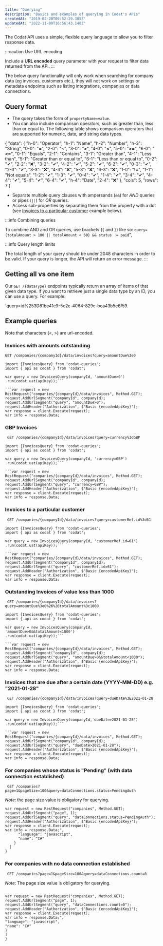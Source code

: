 ```yaml
---
title: "Querying"
description: "Basics and examples of querying in Codat's APIs"
createdAt: "2019-02-20T09:52:29.305Z"
updatedAt: "2022-11-09T16:56:43.148Z"
---
```


The Codat API uses a simple, flexible query language to allow you to filter response data.

:::caution Use URL encoding

Include a **URL encoded** query parameter with your request to filter data returned from the API.
:::

The below query functionality will only work when searching for company data (eg invoices, customers etc.), they will not work on settings or metadata endpoints such as listing integrations, companies or data connections.

## Query format

- The query takes the form of `propertyName=value`.
- You can also include comparison operators, such as greater than, less than or equal to. The following table shows comparison operators that are supported for numeric, date, and string data types.


{
"data": {
"h-0": "Operator",
"h-1": "Name",
"h-2": "Number",
"h-3": "String",
"0-0": "**=**",
"2-0": "**~**",
"3-0": "**>**",
"4-0": "**<**",
"5-0": "**>=**",
"6-0": "**<=**",
"0-1": "Equals",
"2-1": "Contains",
"3-1": "Greater than",
"4-1": "Less than",
"5-1": "Greater than or equal to",
"6-1": "Less than or equal to",
"0-2": "✔",
"2-2": "❌",
"3-2": "✔",
"4-2": "✔",
"5-2": "✔",
"6-2": "✔",
"0-3": "✔",
"2-3": "✔",
"3-3": "❌",
"4-3": "❌",
"5-3": "❌",
"6-3": "❌",
"1-0": "**!=**",
"1-1": "Not equals",
"1-2": "✔",
"1-3": "✔",
"0-4": "✔",
"1-4": "✔",
"3-4": "✔",
"4-4": "✔",
"5-4": "✔",
"6-4": "✔",
"h-4": "Date",
"2-4": "❌"
},
"cols": 5,
"rows": 7
}


- Separate multiple query clauses with ampersands (`&&`) for _AND_ queries or pipes (`||`) for _OR_ queries.
- Access sub-properties by separating them from the property with a dot (see [Invoices to a particular customer](/querying-1#invoices-to-a-particular-customer) example below).

:::info Combining queries

To combine AND and OR queries, use brackets (`{` and `}`) like so:
`query={totalAmount > 100 || totalAmount < 50} && status != paid`",

:::info Query length limits

The total length of your query should be under 2048 characters in order to be valid. If your query is longer, the API will return an error message.
:::

## Getting all vs one item

Our `GET /{dataType}` endpoints typically return an array of items of that given data type. If you want to retrieve just a single data type by an ID, you can use a query. For example:

`query=id%253D81be41e9-5c2c-4064-829c-bca43b5e6f59.

## Example queries

Note that characters (<, >) are url-encoded.

### Invoices with amounts outstanding

`GET /companies/{companyId}/data/invoices?query=amountDue%3e0`

````
import {InvoicesQuery} from 'codat-queries';
import { api as codat } from 'codat';

var query = new InvoicesQuery(companyId, 'amountDue>0')
.run(codat.uat(apiKey));```

```var request = new RestRequest("companies/{companyId}/data/invoices", Method.GET);
request.AddUrlSegment("companyId", companyId);
request.AddUrlSegment("query", "amountDue>0");
request.AddHeader("Authorization", $"Basic {encodedApiKey}");
var response = client.Execute(request);
var info = response.Data;
````

### GBP Invoices

` GET /companies/{companyId}/data/invoices?query=currency%3dGBP`

````
import {InvoicesQuery} from 'codat-queries';
import { api as codat } from 'codat';

var query = new InvoicesQuery(companyId, 'currency=GBP')
.run(codat.uat(apiKey));```

```var request = new RestRequest("companies/{companyId}/data/invoices", Method.GET);
request.AddUrlSegment("companyId", companyId);
request.AddUrlSegment("query", "currency=GBP");
request.AddHeader("Authorization", $"Basic {encodedApiKey}");
var response = client.Execute(request);
var info = response.Data;
````

### Invoices to a particular customer

` GET /companies/{companyId}/data/invoices?query=customerRef.id%3d61`

````
import {InvoicesQuery} from 'codat-queries';
import { api as codat } from 'codat';

var query = new InvoicesQuery(companyId, 'customerRef.id=61')
.run(codat.uat(apiKey));```

```var request = new RestRequest("companies/{companyId}/data/invoices", Method.GET);
request.AddUrlSegment("companyId", companyId);
request.AddUrlSegment("query", "customerRef.id=61");
request.AddHeader("Authorization", $"Basic {encodedApiKey}");
var response = client.Execute(request);
var info = response.Data;
````

### Outstanding Invoices of value less than 1000

` GET /companies/{companyId}/data/invoices?query=amountDue%3e0%26%26totalAmount%3c1000`

````
import {InvoicesQuery} from 'codat-queries';
import { api as codat } from 'codat';

var query = new InvoicesQuery(companyId, 'amountDue>0&&totalAmount<1000')
.run(codat.uat(apiKey));```

```var request = new RestRequest("companies/{companyId}/data/invoices", Method.GET);
request.AddUrlSegment("companyId", companyId);
request.AddUrlSegment("query", "amountDue>0&&totalAmount<1000");
request.AddHeader("Authorization", $"Basic {encodedApiKey}");
var response = client.Execute(request);
var info = response.Data;
````

### Invoices that are due after a certain date (YYYY-MM-DD) e.g. "2021-01-28"

` GET /companies/{companyId}/data/invoices?query=dueDate%3E2021-01-28`

````
import {InvoicesQuery} from 'codat-queries';
import { api as codat } from 'codat';

var query = new InvoicesQuery(companyId,'dueDate>2021-01-28')
.run(codat.uat(apiKey));```

```var request = new RestRequest("companies/{companyId}/data/invoices", Method.GET);
request.AddUrlSegment("companyId", companyId);
request.AddUrlSegment("query", "dueDate>2021-01-28");
request.AddHeader("Authorization", $"Basic {encodedApiKey}");
var response = client.Execute(request);
var info = response.Data;
````

### For companies whose status is "Pending" (with data connection established)

` GET /companies?page=1&pageSize=100&query=dataConnections.status=PendingAuth`

_Note_: the page size value is obligatory for querying.

```
var request = new RestRequest("companies", Method.GET);
request.AddUrlSegment("page", 1);
request.AddUrlSegment("query", "dataConnections.status=PendingAuth");
request.AddHeader("Authorization", $"Basic {encodedApiKey}");
var response = client.Execute(request);
var info = response.Data;",
      "language": "javascript",
      "name": "C#"
    }
  ]
}
```


### For companies with no data connection established
`` GET /companies?page=1&pageSize=100&query=dataConnections.count=0``

*Note*: The page size value is obligatory for querying.

```

var request = new RestRequest("companies", Method.GET);
request.AddUrlSegment("page", 1);
request.AddUrlSegment("query", "dataConnections.count=0");
request.AddHeader("Authorization", $"Basic {encodedApiKey}");
var response = client.Execute(request);
var info = response.Data;",
"language": "javascript",
"name": "C#"
}
]
}
```
